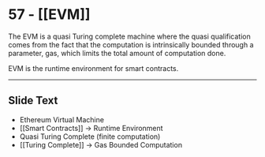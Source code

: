 # 57 - [[EVM]]

The EVM is a quasi Turing complete machine where the quasi qualification comes from the fact that the computation is intrinsically bounded through a parameter, gas, which limits the total amount of computation done. 

EVM is the runtime environment for smart contracts.

___
## Slide Text
- Ethereum Virtual Machine
- [[Smart Contracts]] -> Runtime Environment
- Quasi Turing Complete (finite computation)
- [[Turing Complete]] -> Gas Bounded Computation

